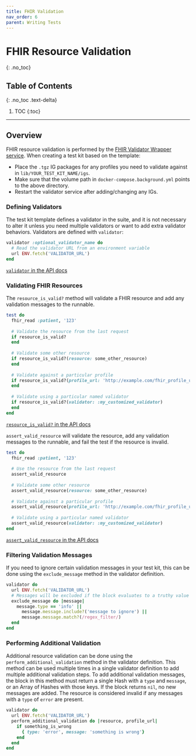 ```yaml
---
title: FHIR Validation
nav_order: 6
parent: Writing Tests
---
```

# FHIR Resource Validation
{: .no_toc}

## Table of Contents
{: .no_toc .text-delta}

1. TOC
{:toc}
---
## Overview
FHIR resource validation is performed by the [FHIR Validator Wrapper
service](https://github.com/inferno-framework/fhir-validator-wrapper). When
creating a test kit based on the template:

* Place the `.tgz` IG packages for any profiles you need to validate against in
  `lib/YOUR_TEST_KIT_NAME/igs`.
* Make sure that the volume path in `docker-compose.background.yml` points to
  the above directory.
* Restart the validator service after adding/changing any IGs.

### Defining Validators
The test kit template defines a validator in the suite, and it is not necessary
to alter it unless you need multiple validators or want to add extra validator
behaviors. Validators are defined with `validator`:

```ruby
validator :optional_validator_name do
  # Read the validator URL from an environment variable
  url ENV.fetch('VALIDATOR_URL')
end
```

[`validator` in the API
docs](/inferno-core/docs/Inferno/DSL/FHIRValidation/ClassMethods.html#validator-instance_method)

### Validating FHIR Resources
The `resource_is_valid?` method will validate a FHIR resource and add any
validation messages to the runnable.

```ruby
test do
  fhir_read :patient, '123'
  
  # Validate the resource from the last request
  if resource_is_valid?
  end
  
  # Validate some other resource
  if resource_is_valid?(resource: some_other_resource)
  end
  
  # Validate against a particular profile
  if resource_is_valid?(profile_url: 'http://example.com/fhir_profile_url')
  end
  
  # Validate using a particular named validator
  if resource_is_valid?(validator: :my_customized_validator)
  end
end
```

[`resource_is_valid?` in the API
docs](/inferno-core/docs/Inferno/DSL/FHIRValidation.html#resource_is_valid%3F-instance_method)

`assert_valid_resource` will validate the resource, add any validation messages
to the runnable, and fail the test if the resource is invalid.

```ruby
test do
  fhir_read :patient, '123'
  
  # Use the resource from the last request
  assert_valid_resource
  
  # Validate some other resource
  assert_valid_resource(resource: some_other_resource)
  
  # Validate against a particular profile
  assert_valid_resource(profile_url: 'http://example.com/fhir_profile_url')
  
  # Validate using a particular named validator
  assert_valid_resource(validator: :my_customized_validator)
end
```

[`assert_valid_resource` in the API
docs](/inferno-core/docs/Inferno/DSL/Assertions.html#assert_valid_resource-instance_method)

### Filtering Validation Messages
If you need to ignore certain validation messages in your test kit, this can be
done using the `exclude_message` method in the validator definition.

```ruby
validator do
  url ENV.fetch('VALIDATOR_URL')
  # Messages will be excluded if the block evaluates to a truthy value
  exclude_message do |message|
    message.type == 'info' ||
      message.message.include?('message to ignore') ||
      message.message.match?(/regex_filter/)
  end
end
```

### Performing Additional Validation
Additional resource validation can be done using the
`perform_additional_validation` method in the validator definition. This method
can be used multiple times in a single validator definition to add multiple
additional validation steps. To add additional validation messages, the block in
this method must return a single Hash with a `type` and `message`, or an Array
of Hashes with those keys. If the block returns `nil`, no new messages are
added. The resource is considered invalid if any messages with a `type` of
`error` are present.

```ruby
validator do
  url ENV.fetch('VALIDATOR_URL')
  perform_additional_validation do |resource, profile_url|
    if something_is_wrong
      { type: 'error', message: 'something is wrong'}
    end
  end
end
```
